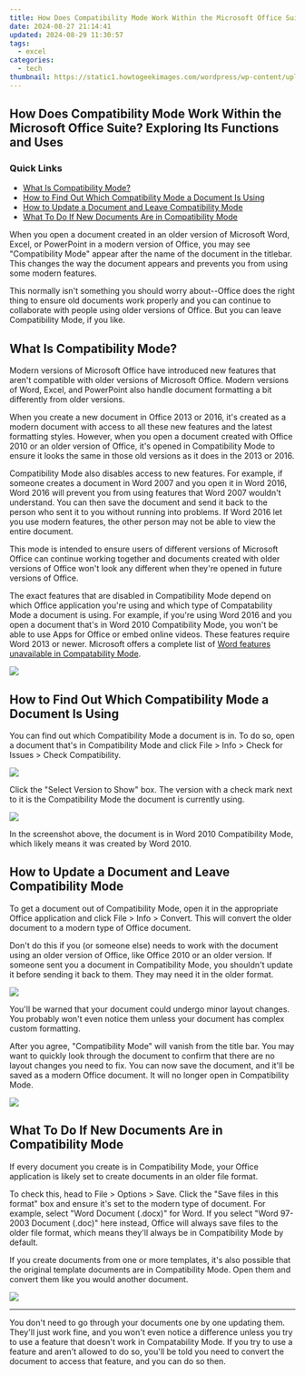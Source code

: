```yaml
---
title: How Does Compatibility Mode Work Within the Microsoft Office Suite? Exploring Its Functions and Uses
date: 2024-08-27 21:14:41
updated: 2024-08-29 11:30:57
tags:
  - excel
categories:
  - tech
thumbnail: https://static1.howtogeekimages.com/wordpress/wp-content/uploads/2016/05/img_57438d040a901.png
---
```


## How Does Compatibility Mode Work Within the Microsoft Office Suite? Exploring Its Functions and Uses

### Quick Links

* [What Is Compatibility Mode?](https://data-recovery.techidaily.com/boost-your-frame-rate-overcoming-low-fps-in-farming-simulator-22-for-pc-users/)
* [How to Find Out Which Compatibility Mode a Document Is Using](https://remote-screen-capture.techidaily.com/pro-rated-screen-capture-software-top-11-selections/)
* [How to Update a Document and Leave Compatibility Mode](https://activate-lock.techidaily.com/latest-guide-on-ipad-23-and-apple-iphone-15-pro-max-icloud-activation-lock-bypass-by-drfone-ios/)
* [What To Do If New Documents Are in Compatibility Mode](https://win-forum.techidaily.com/understanding-digital-interactions-unveiling-facebook-twitter-instagram-and-youtubes-impact/)

 When you open a document created in an older version of Microsoft Word, Excel, or PowerPoint in a modern version of Office, you may see "Compatibility Mode" appear after the name of the document in the titlebar. This changes the way the document appears and prevents you from using some modern features.

 This normally isn't something you should worry about--Office does the right thing to ensure old documents work properly and you can continue to collaborate with people using older versions of Office. But you can leave Compatibility Mode, if you like.

##  What Is Compatibility Mode?

 Modern versions of Microsoft Office have introduced new features that aren't compatible with older versions of Microsoft Office. Modern versions of Word, Excel, and PowerPoint also handle document formatting a bit differently from older versions.

 When you create a new document in Office 2013 or 2016, it's created as a modern document with access to all these new features and the latest formatting styles. However, when you open a document created with Office 2010 or an older version of Office, it's opened in Compatibility Mode to ensure it looks the same in those old versions as it does in the 2013 or 2016.

 Compatibility Mode also disables access to new features. For example, if someone creates a document in Word 2007 and you open it in Word 2016, Word 2016 will prevent you from using features that Word 2007 wouldn't understand. You can then save the document and send it back to the person who sent it to you without running into problems. If Word 2016 let you use modern features, the other person may not be able to view the entire document.

 This mode is intended to ensure users of different versions of Microsoft Office can continue working together and documents created with older versions of Office won't look any different when they're opened in future versions of Office.

 The exact features that are disabled in Compatibility Mode depend on which Office application you're using and which type of Compatability Mode a document is using. For example, if you're using Word 2016 and you open a document that's in Word 2010 Compatibility Mode, you won't be able to use Apps for Office or embed online videos. These features require Word 2013 or newer. Microsoft offers a complete list of [Word features unavailable in Compatability Mode](https://support.office.com/en-us/article/Use-Word-2016-to-open-documents-created-in-earlier-versions-of-Word-5b38a00a-840b-4719-a8a3-ce155df82554).

![](https://static1.howtogeekimages.com/wordpress/wp-content/uploads/2016/05/img_5743935fd3133.png) 

##  How to Find Out Which Compatibility Mode a Document Is Using

 You can find out which Compatibility Mode a document is in. To do so, open a document that's in Compatibility Mode and click File > Info > Check for Issues > Check Compatibility.

![](https://static1.howtogeekimages.com/wordpress/wp-content/uploads/2016/05/img_57439393f2876.png) 

 Click the "Select Version to Show" box. The version with a check mark next to it is the Compatibility Mode the document is currently using.

![](https://static1.howtogeekimages.com/wordpress/wp-content/uploads/2016/05/img_574393b890be5.png) 

 In the screenshot above, the document is in Word 2010 Compatibility Mode, which likely means it was created by Word 2010.

##  How to Update a Document and Leave Compatibility Mode

 To get a document out of Compatibility Mode, open it in the appropriate Office application and click File > Info > Convert. This will convert the older document to a modern type of Office document.

 Don't do this if you (or someone else) needs to work with the document using an older version of Office, like Office 2010 or an older version. If someone sent you a document in Compatibility Mode, you shouldn't update it before sending it back to them. They may need it in the older format.

![](https://static1.howtogeekimages.com/wordpress/wp-content/uploads/2016/05/img_574393e794cc8.png) 

 You'll be warned that your document could undergo minor layout changes. You probably won't even notice them unless your document has complex custom formatting.

 After you agree, "Compatibility Mode" will vanish from the title bar. You may want to quickly look through the document to confirm that there are no layout changes you need to fix. You can now save the document, and it'll be saved as a modern Office document. It will no longer open in Compatibility Mode.

![](https://static1.howtogeekimages.com/wordpress/wp-content/uploads/2016/05/img_5743941839aa7.png) 

##  What To Do If New Documents Are in Compatibility Mode

 If every document you create is in Compatibility Mode, your Office application is likely set to create documents in an older file format.

 To check this, head to File > Options > Save. Click the "Save files in this format" box and ensure it's set to the modern type of document. For example, select "Word Document (.docx)" for Word. If you select "Word 97-2003 Document (.doc)" here instead, Office will always save files to the older file format, which means they'll always be in Compatibility Mode by default.

 If you create documents from one or more templates, it's also possible that the original template documents are in Compatibility Mode. Open them and convert them like you would another document.

![](https://static1.howtogeekimages.com/wordpress/wp-content/uploads/2016/05/img_57439465a2960.png) 

---

 You don't need to go through your documents one by one updating them. They'll just work fine, and you won't even notice a difference unless you try to use a feature that doesn't work in Compatability Mode. If you try to use a feature and aren't allowed to do so, you'll be told you need to convert the document to access that feature, and you can do so then.

<ins class="adsbygoogle"
     style="display:block"
     data-ad-format="autorelaxed"
     data-ad-client="ca-pub-7571918770474297"
     data-ad-slot="1223367746"></ins>



<ins class="adsbygoogle"
     style="display:block"
     data-ad-client="ca-pub-7571918770474297"
     data-ad-slot="8358498916"
     data-ad-format="auto"
     data-full-width-responsive="true"></ins>
